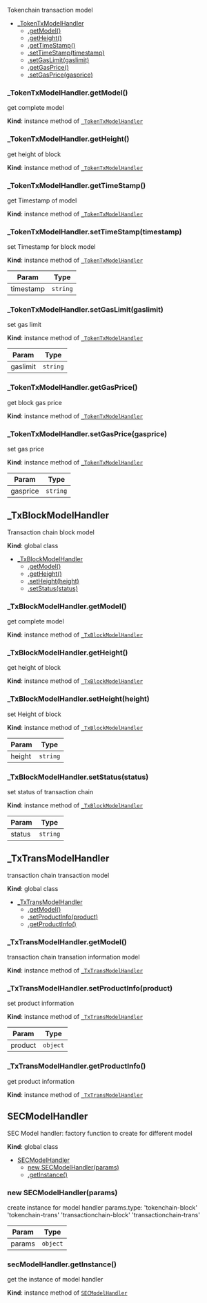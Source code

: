 Tokenchain transaction model

* [_TokenTxModelHandler](#_TokenTxModelHandler)
    * [.getModel()](#_TokenTxModelHandler+getModel)
    * [.getHeight()](#_TokenTxModelHandler+getHeight)
    * [.getTimeStamp()](#_TokenTxModelHandler+getTimeStamp)
    * [.setTimeStamp(timestamp)](#_TokenTxModelHandler+setTimeStamp)
    * [.setGasLimit(gaslimit)](#_TokenTxModelHandler+setGasLimit)
    * [.getGasPrice()](#_TokenTxModelHandler+getGasPrice)
    * [.setGasPrice(gasprice)](#_TokenTxModelHandler+setGasPrice)

<a name="_TokenTxModelHandler+getModel"></a>

### _TokenTxModelHandler.getModel()
get complete model

**Kind**: instance method of [<code>_TokenTxModelHandler</code>](#_TokenTxModelHandler)  
<a name="_TokenTxModelHandler+getHeight"></a>

### _TokenTxModelHandler.getHeight()
get height of block

**Kind**: instance method of [<code>_TokenTxModelHandler</code>](#_TokenTxModelHandler)  
<a name="_TokenTxModelHandler+getTimeStamp"></a>

### _TokenTxModelHandler.getTimeStamp()
get Timestamp of model

**Kind**: instance method of [<code>_TokenTxModelHandler</code>](#_TokenTxModelHandler)  
<a name="_TokenTxModelHandler+setTimeStamp"></a>

### _TokenTxModelHandler.setTimeStamp(timestamp)
set Timestamp for block model

**Kind**: instance method of [<code>_TokenTxModelHandler</code>](#_TokenTxModelHandler)  

| Param | Type |
| --- | --- |
| timestamp | <code>string</code> | 

<a name="_TokenTxModelHandler+setGasLimit"></a>

### _TokenTxModelHandler.setGasLimit(gaslimit)
set gas limit

**Kind**: instance method of [<code>_TokenTxModelHandler</code>](#_TokenTxModelHandler)  

| Param | Type |
| --- | --- |
| gaslimit | <code>string</code> | 

<a name="_TokenTxModelHandler+getGasPrice"></a>

### _TokenTxModelHandler.getGasPrice()
get block gas price

**Kind**: instance method of [<code>_TokenTxModelHandler</code>](#_TokenTxModelHandler)  
<a name="_TokenTxModelHandler+setGasPrice"></a>

### _TokenTxModelHandler.setGasPrice(gasprice)
set gas price

**Kind**: instance method of [<code>_TokenTxModelHandler</code>](#_TokenTxModelHandler)  

| Param | Type |
| --- | --- |
| gasprice | <code>string</code> | 

<a name="_TxBlockModelHandler"></a>

## _TxBlockModelHandler
Transaction chain block model

**Kind**: global class  

* [_TxBlockModelHandler](#_TxBlockModelHandler)
    * [.getModel()](#_TxBlockModelHandler+getModel)
    * [.getHeight()](#_TxBlockModelHandler+getHeight)
    * [.setHeight(height)](#_TxBlockModelHandler+setHeight)
    * [.setStatus(status)](#_TxBlockModelHandler+setStatus)

<a name="_TxBlockModelHandler+getModel"></a>

### _TxBlockModelHandler.getModel()
get complete model

**Kind**: instance method of [<code>_TxBlockModelHandler</code>](#_TxBlockModelHandler)  
<a name="_TxBlockModelHandler+getHeight"></a>

### _TxBlockModelHandler.getHeight()
get height of block

**Kind**: instance method of [<code>_TxBlockModelHandler</code>](#_TxBlockModelHandler)  
<a name="_TxBlockModelHandler+setHeight"></a>

### _TxBlockModelHandler.setHeight(height)
set Height of block

**Kind**: instance method of [<code>_TxBlockModelHandler</code>](#_TxBlockModelHandler)  

| Param | Type |
| --- | --- |
| height | <code>string</code> | 

<a name="_TxBlockModelHandler+setStatus"></a>

### _TxBlockModelHandler.setStatus(status)
set status of transaction chain

**Kind**: instance method of [<code>_TxBlockModelHandler</code>](#_TxBlockModelHandler)  

| Param | Type |
| --- | --- |
| status | <code>string</code> | 

<a name="_TxTransModelHandler"></a>

## _TxTransModelHandler
transaction chain transaction model

**Kind**: global class  

* [_TxTransModelHandler](#_TxTransModelHandler)
    * [.getModel()](#_TxTransModelHandler+getModel)
    * [.setProductInfo(product)](#_TxTransModelHandler+setProductInfo)
    * [.getProductInfo()](#_TxTransModelHandler+getProductInfo)

<a name="_TxTransModelHandler+getModel"></a>

### _TxTransModelHandler.getModel()
transaction chain  transation information model

**Kind**: instance method of [<code>_TxTransModelHandler</code>](#_TxTransModelHandler)  
<a name="_TxTransModelHandler+setProductInfo"></a>

### _TxTransModelHandler.setProductInfo(product)
set product information

**Kind**: instance method of [<code>_TxTransModelHandler</code>](#_TxTransModelHandler)  

| Param | Type |
| --- | --- |
| product | <code>object</code> | 

<a name="_TxTransModelHandler+getProductInfo"></a>

### _TxTransModelHandler.getProductInfo()
get product information

**Kind**: instance method of [<code>_TxTransModelHandler</code>](#_TxTransModelHandler)  
<a name="SECModelHandler"></a>

## SECModelHandler
SEC Model handler: factory function to create for different model

**Kind**: global class  

* [SECModelHandler](#SECModelHandler)
    * [new SECModelHandler(params)](#new_SECModelHandler_new)
    * [.getInstance()](#SECModelHandler+getInstance)

<a name="new_SECModelHandler_new"></a>

### new SECModelHandler(params)
create instance for model handler
params.type: 'tokenchain-block' 'tokenchain-trans' 'transactionchain-block' 'transactionchain-trans'


| Param | Type |
| --- | --- |
| params | <code>object</code> | 

<a name="SECModelHandler+getInstance"></a>

### secModelHandler.getInstance()
get the instance of model handler

**Kind**: instance method of [<code>SECModelHandler</code>](#SECModelHandler)